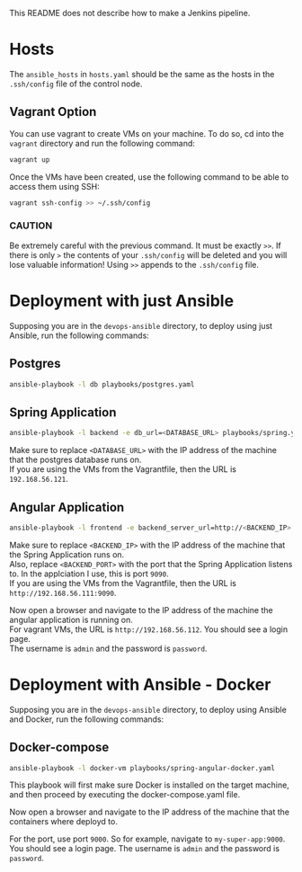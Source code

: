 This README does not describe how to make a Jenkins pipeline.
# Hosts
The `ansible_hosts` in `hosts.yaml` should be the same as the hosts in the `.ssh/config` file of the control node.

## Vagrant Option
You can use vagrant to create VMs on your machine. To do so, cd into the `vagrant` directory and run the following command:
```bash
vagrant up
```
Once the VMs have been created, use the following command to be able to access them using SSH:
```bash
vagrant ssh-config >> ~/.ssh/config
```
### CAUTION
Be extremely careful with the previous command. It must be exactly `>>`.
If there is only `>` the contents of your `.ssh/config` will be deleted and you will lose valuable information!
Using `>>` appends to the `.ssh/config` file.

# Deployment with just Ansible
Supposing you are in the `devops-ansible` directory, to deploy using just Ansible, run the following commands:

## Postgres
```bash
ansible-playbook -l db playbooks/postgres.yaml
```

## Spring Application
```bash
ansible-playbook -l backend -e db_url=<DATABASE_URL> playbooks/spring.yaml
```
Make sure to replace `<DATABASE_URL>` with the IP address of the machine that the postgres database runs on.  
If you are using the VMs from the Vagrantfile, then the URL is `192.168.56.121`.  

## Angular Application
```bash
ansible-playbook -l frontend -e backend_server_url=http://<BACKEND_IP>:<BACKEND_PORT> playbooks/angular.yaml
```
Make sure to replace `<BACKEND_IP>` with the IP address of the machine that the Spring Application runs on.  
Also, replace `<BACKEND_PORT>` with the port that the Spring Application listens to. In the applciation I use, this is port `9090`.  
If you are using the VMs from the Vagrantfile, then the URL is `http://192.168.56.111:9090`.  

Now open a browser and navigate to the IP address of the machine the angular application is running on.  
For vagrant VMs, the URL is `http://192.168.56.112`.  You should see a login page.  
The username is `admin` and the password is `password`.

# Deployment with Ansible - Docker
Supposing you are in the `devops-ansible` directory, to deploy using Ansible and Docker, run the following commands:

## Docker-compose
```bash
ansible-playbook -l docker-vm playbooks/spring-angular-docker.yaml
```
This playbook will first make sure Docker is installed on the target machine, and then proceed by executing the docker-compose.yaml file.

Now open a browser and navigate to the IP address of the machine that the containers where deployd to.  

For the port, use port `9000`. So for example, navigate to `my-super-app:9000`.  
You should see a login page. The username is `admin` and the password is `password`.
